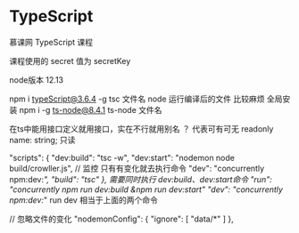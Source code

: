 # TypeScript

慕课网 TypeScript 课程

课程使用的 secret 值为 secretKey

node版本 12.13

npm i typeScript@3.6.4 -g
tsc 文件名
node 运行编译后的文件
比较麻烦 全局安装
npm i -g ts-node@8.4.1
ts-node 文件名

在ts中能用接口定义就用接口，实在不行就用别名
？ 代表可有可无
readonly name: string; 只读

"scripts": {
"dev:build": "tsc -w",
"dev:start": "nodemon node build/crowller.js", // 监控 只有有变化就去执行命令
"dev": "concurrently npm:dev:*",
"build": "tsc"
},
需要同时执行 dev:build、dev:start命令
"run": "concurrently npm run dev:build &npm run dev:start"
"dev": "concurrently npm:dev:*" 
run  dev 相当于上面的两个命令

// 忽略文件的变化
"nodemonConfig": {
"ignore": [
"data/*"
]
},



